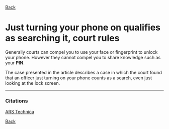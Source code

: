 
[Back](../Index.md)

# Just turning your phone on qualifies as searching it, court rules

Generally courts can compel you to use your face or fingerprint to unlock your phone. However they cannot compel you to share knowledge such as your **PIN**. 

The case presented in the article describes a case in which the court found that an officer just turning on your phone counts as a search, even just looking at the lock screen.

****

### Citations

[ARS Technica](https://arstechnica.com/tech-policy/2020/05/just-turning-your-phone-on-qualifies-as-searching-it-court-rules/)


[Back](../Index.md)
